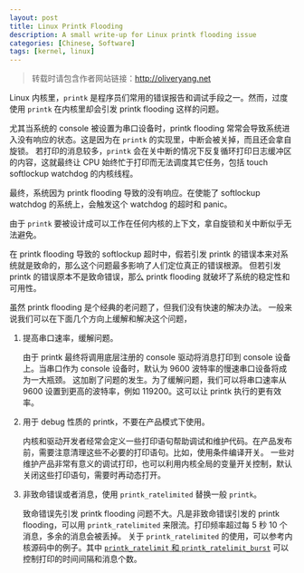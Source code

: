 ```yaml
---
layout: post
title: Linux Printk Flooding
description: A small write-up for Linux printk flooding issue
categories: [Chinese, Software]
tags: [kernel, linux]
---
```


> 转载时请包含作者网站链接：<http://oliveryang.net>

Linux 内核里，`printk` 是程序员们常用的错误报告和调试手段之一。然而，过度使用 `printk` 在内核里却会引发 printk flooding 这样的问题。

尤其当系统的 console 被设置为串口设备时，printk flooding 常常会导致系统进入没有响应的状态。这是因为在 `printk` 的实现里，中断会被关掉，而且还会拿自旋锁。
若打印的消息较多，`printk` 会在关中断的情况下反复循环打印日志缓冲区的内容，这就最终让 CPU 始终忙于打印而无法调度其它任务，包括 touch softlockup watchdog 的内核线程。

最终，系统因为 printk flooding 导致的没有响应。在使能了 softlockup watchdog 的系统上，会触发这个 watchdog 的超时和 panic。

由于 `printk` 要被设计成可以工作在任何内核的上下文，拿自旋锁和关中断似乎无法避免。

在 printk flooding 导致的 softlockup 超时中，假若引发 printk 的错误本来对系统就是致命的，那么这个问题最多影响了人们定位真正的错误根源。
但若引发 printk 的错误原本不是致命错误，那么 printk flooding 就破坏了系统的稳定性和可用性。

虽然 printk flooding 是个经典的老问题了，但我们没有快速的解决办法。
一般来说我们可以在下面几个方向上缓解和解决这个问题，

1. 提高串口速率，缓解问题。

   由于 printk 最终将调用底层注册的 console 驱动将消息打印到 console 设备上。当串口作为 console 设备时，默认为 9600 波特率的慢速串口设备将成为一大瓶颈。
   这加剧了问题的发生。为了缓解问题，我们可以将串口速率从 9600 设置到更高的波特率，例如 119200。这可以让 printk 执行的更有效率。

2. 用于 debug 性质的 printk，不要在产品模式下使用。

   内核和驱动开发者经常会定义一些打印语句帮助调试和维护代码。在产品发布前，需要注意清理这些不必要的打印语句。比如，使用条件编译开关。
   一些对维护产品非常有意义的调试打印，也可以利用内核全局的变量开关控制，默认关闭这些打印语句，需要时再动态打开。

3. 非致命错误或者消息，使用 `printk_ratelimited` 替换一般 `printk`。

   致命错误先引发 printk flooding 问题不大。凡是非致命错误引发的 printk flooding，可以用 `printk_ratelimited` 来限流。打印频率超过每 5 秒 10 个消息，多余的消息会被丢掉。
   关于 `printk_ratelimited` 的使用，可以参考内核源码中的例子。其中 [`printk_ratelimit` 和 `printk_ratelimit_burst`](https://github.com/torvalds/linux/blob/master/Documentation/sysctl/kernel.txt#L740)
   可以控制打印的时间间隔和消息个数。
